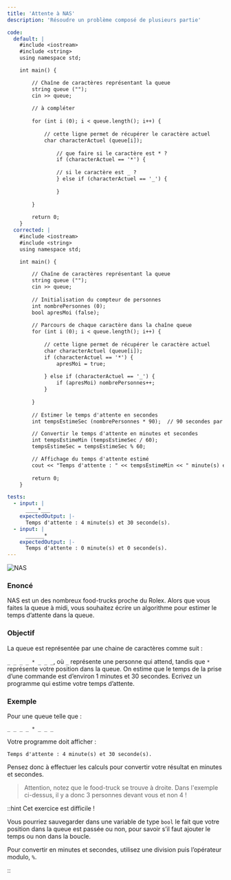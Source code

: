 ```yaml
---
title: 'Attente à NAS'
description: 'Résoudre un problème composé de plusieurs partie'

code:
  default: |
    #include <iostream>
    #include <string>
    using namespace std;

    int main() {

        // Chaîne de caractères représentant la queue        
        string queue ("");
        cin >> queue;
                
        // à compléter        
        
        for (int i (0); i < queue.length(); i++) {    
                    
            // cette ligne permet de récupérer le caractère actuel                
            char characterActuel (queue[i]);
                        
                // que faire si le caractère est * ?            
                if (characterActuel == '*') {            
                    
                // si le caractère est _ ?            
                } else if (characterActuel == '_') {            
                
                }        
                
        }  
        
        return 0;
    }
  corrected: |
    #include <iostream>
    #include <string>
    using namespace std;

    int main() {

        // Chaîne de caractères représentant la queue        
        string queue ("");
        cin >> queue;
                
        // Initialisation du compteur de personnes
        int nombrePersonnes (0);
        bool apresMoi (false);     
        
        // Parcours de chaque caractère dans la chaîne queue
        for (int i (0); i < queue.length(); i++) {    
                    
            // cette ligne permet de récupérer le caractère actuel                
            char characterActuel (queue[i]);         
            if (characterActuel == '*') {            
                apresMoi = true;
                        
            } else if (characterActuel == '_') {            
                if (apresMoi) nombrePersonnes++;
            }        
                
        }    
        
        // Estimer le temps d'attente en secondes
        int tempsEstimeSec (nombrePersonnes * 90);  // 90 secondes par personne

        // Convertir le temps d'attente en minutes et secondes
        int tempsEstimeMin (tempsEstimeSec / 60);
        tempsEstimeSec = tempsEstimeSec % 60;

        // Affichage du temps d'attente estimé
        cout << "Temps d'attente : " << tempsEstimeMin << " minute(s) et " << tempsEstimeSec << " seconde(s)." << endl;
        
        return 0;
    }

tests:
  - input: |
      ____*___
    expectedOutput: |-
      Temps d'attente : 4 minute(s) et 30 seconde(s).
  - input: |
      ______*
    expectedOutput: |-
      Temps d'attente : 0 minute(s) et 0 seconde(s).
---
```


![NAS](/banner/nas.png)

### Enoncé

NAS est un des nombreux food-trucks proche du Rolex. Alors que vous faites la queue à midi, vous souhaitez écrire un algorithme pour estimer le temps d’attente dans la queue.

### Objectif

La queue est représentée par une chaine de caractères comme suit :

`_ _ _ _ * _ _ _`, où `_` représente une personne qui attend, tandis que `*` représente votre position dans la queue. On estime que le temps de la prise d’une commande est d’environ 1 minutes et 30 secondes. Ecrivez un programme qui estime votre temps d’attente.

### Exemple

Pour une queue telle que :

`_ _ _ _ * _ _ _`

Votre programme doit afficher :

`Temps d'attente : 4 minute(s) et 30 seconde(s).`

Pensez donc à effectuer les calculs pour convertir votre résultat en minutes et secondes.

> Attention, notez que le food-truck se trouve à droite. Dans l'exemple ci-dessus, il y a donc 3 personnes devant vous et non 4 !

::hint
Cet exercice est difficile !

Vous pourriez sauvegarder dans une variable de type `bool` le fait que votre position dans la queue est passée ou non, pour savoir s’il faut ajouter le temps ou non dans la boucle.

Pour convertir en minutes et secondes, utilisez une division puis l’opérateur modulo, `%`.

::
